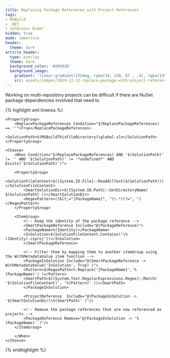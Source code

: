 ```yaml
---
title: Replacing Package References with Project References
tags:
- MSBuild
- .NET
- JetBrains Rider
hidden: true
mode: immersive
header:
  theme: dark
article_header:
  type: overlay
  theme: dark
  background_color: '#203028'
  background_image:
    gradient: 'linear-gradient(135deg, rgba(34, 139, 87 , .4), rgba(139, 34, 139, .4))'
    src: assets/images/2019-12-12-replace-package-with-project-references.jpg
---
```


Working on multi-repository projects can be difficult if there are NuGet package dependencies involved that need to

<!--more-->
{% highlight xml linenos %}
<?xml version="1.0" encoding="utf-8"?>
<Project ToolsVersion="4.0" DefaultTargets="Build" xmlns="http://schemas.microsoft.com/developer/msbuild/2003">

    <PropertyGroup>
        <ReplacePackageReferences Condition="$(ReplacePackageReferences) == ''">True</ReplacePackageReferences>
        <SolutionPath>$(MSBuildThisFileDirectory)\global.sln</SolutionPath>
    </PropertyGroup>

    <Choose>
        <When Condition="$(ReplacePackageReferences) AND '$(SolutionPath)' != '' AND '$(SolutionPath)' != '*undefined*' AND Exists('$(SolutionPath)')">

        <PropertyGroup>
            <SolutionFileContent>$([System.IO.File]::ReadAllText($(SolutionPath)))</SolutionFileContent>
            <SmartSolutionDir>$([System.IO.Path]::GetDirectoryName( $(SolutionPath) ))</SmartSolutionDir>
            <RegexPattern>(?&lt;="[PackageName]", ")(.*)(?=", ")</RegexPattern>
        </PropertyGroup>

        <ItemGroup>
            <!-- Keep the identity of the package reference -->
            <SmartPackageReference Include="@(PackageReference)">
            <PackageName>%(Identity)</PackageName>
            <InSolution>$(SolutionFileContent.Contains('\%(Identity).csproj'))</InSolution>
            </SmartPackageReference>

            <!-- Filter them by mapping them to another itemGroup using the WithMetadataValue item function -->
            <PackageInSolution Include="@(SmartPackageReference -> WithMetadataValue('InSolution', True) )">
            <Pattern>$(RegexPattern.Replace('[PackageName]','%(PackageName)') )</Pattern>
            <SmartPath>$([System.Text.RegularExpressions.Regex]::Match( '$(SolutionFileContent)', '%(Pattern)' ))</SmartPath>
            </PackageInSolution>

            <ProjectReference  Include="@(PackageInSolution -> '$(SmartSolutionDir)\%(SmartPath)' )"/>

            <!-- Remove the package references that are now referenced as projects -->
            <PackageReference Remove="@(PackageInSolution -> '%(PackageName)' )"/>
        </ItemGroup>

        </When>
    </Choose>

</Project>
{% endhighlight %}
